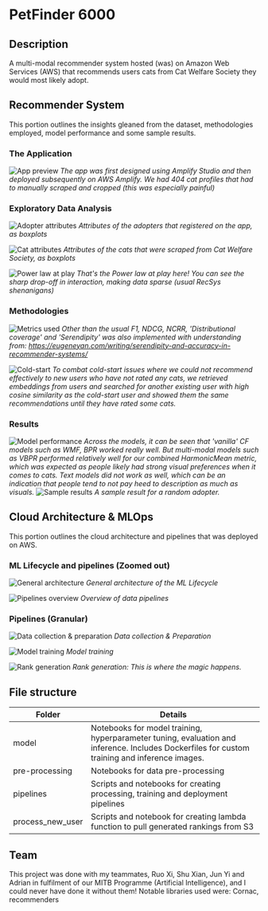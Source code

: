 # PetFinder 6000

## Description
A multi-modal recommender system hosted (was) on Amazon Web Services (AWS) that recommends users cats from Cat Welfare Society they would most likely adopt.

## Recommender System
This portion outlines the insights gleaned from the dataset, methodologies employed, model performance and some sample results.

### The Application
![App preview](https://github.com/hellobiondi/petfinder-6000/raw/main/screenshots/ss1.png)
*The app was first designed using Amplify Studio and then deployed subsequently on AWS Amplify. We had 404 cat profiles that had to manually scraped and cropped (this was especially painful)*

### Exploratory Data Analysis
![Adopter attributes](https://github.com/hellobiondi/petfinder-6000/raw/main/screenshots/ss2.png)
*Attributes of the adopters that registered on the app, as boxplots*

![Cat attributes](https://github.com/hellobiondi/petfinder-6000/raw/main/screenshots/ss3.png)
*Attributes of the cats that were scraped from Cat Welfare Society, as boxplots*

![Power law at play](https://github.com/hellobiondi/petfinder-6000/raw/main/screenshots/ss4.png)
*That's the Power law at play here! You can see the sharp drop-off in interaction, making data sparse (usual RecSys shenanigans)*

### Methodologies
![Metrics used](https://github.com/hellobiondi/petfinder-6000/raw/main/screenshots/ss8.png)
*Other than the usual F1, NDCG, NCRR, 'Distributional coverage' and 'Serendipity' was also implemented with understanding from:
https://eugeneyan.com/writing/serendipity-and-accuracy-in-recommender-systems/*

![Cold-start](https://github.com/hellobiondi/petfinder-6000/raw/main/screenshots/ss6.png)
*To combat cold-start issues where we could not recommend effectively to new users who have not rated any cats, we retrieved embeddings from users and searched for another existing user with high cosine similarity as the cold-start user and showed them the same recommendations until they have rated some cats.*

### Results
![Model performance](https://github.com/hellobiondi/petfinder-6000/raw/main/screenshots/ss5.png)
*Across the models, it can be seen that 'vanilla' CF models such as WMF, BPR worked really well. But multi-modal models such as VBPR performed relatively well for our combined HarmonicMean metric, which was expected as people likely had strong visual preferences when it comes to cats. Text models did not work as well, which can be an indication that people tend to not pay heed to description as much as visuals.*
![Sample results](https://github.com/hellobiondi/petfinder-6000/raw/main/screenshots/ss7.png)
*A sample result for a random adopter.*

## Cloud Architecture & MLOps
This portion outlines the cloud architecture and pipelines that was deployed on AWS.

### ML Lifecycle and pipelines (Zoomed out)
![General architecture](https://github.com/hellobiondi/petfinder-6000/raw/main/screenshots/ss9.png)
*General architecture of the ML Lifecycle*

![Pipelines overview](https://github.com/hellobiondi/petfinder-6000/raw/main/screenshots/ss10.png)
*Overview of data pipelines*

### Pipelines (Granular)
![Data collection & preparation](https://github.com/hellobiondi/petfinder-6000/raw/main/screenshots/ss11.png)
*Data collection & Preparation*

![Model training](https://github.com/hellobiondi/petfinder-6000/raw/main/screenshots/ss12.png)
*Model training*

![Rank generation](https://github.com/hellobiondi/petfinder-6000/raw/main/screenshots/ss13.png)
*Rank generation: This is where the magic happens.*

## File structure
| Folder           | Details                                                                                                                                       |
|------------------|-----------------------------------------------------------------------------------------------------------------------------------------------|
| model            | Notebooks for model training, hyperparameter tuning, evaluation and inference. Includes Dockerfiles for custom training and inference images. |
| pre-processing   | Notebooks for data pre-processing                                                                                                             |
| pipelines        | Scripts and notebooks for creating processing, training and deployment pipelines                                                              |
| process_new_user | Scripts and notebook for creating lambda function to pull generated rankings from S3                                                          |

## Team
This project was done with my teammates, Ruo Xi, Shu Xian, Jun Yi and Adrian in fulfilment of our MITB Programme (Artificial Intelligence), and I could never have done it without them!
Notable libraries used were: Cornac, recommenders

